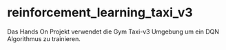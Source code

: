 # reinforcement_learning_taxi_v3
Das Hands On Projekt verwendet die Gym Taxi-v3 Umgebung um ein DQN Algorithmus zu trainieren.
